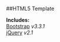 ##HTML5 Template

**Includes:**  
[Bootstrap](http://getbootstrap.com/) *v3.3.1*  
[jQuery](http://jquery.com/) *v2.1*  